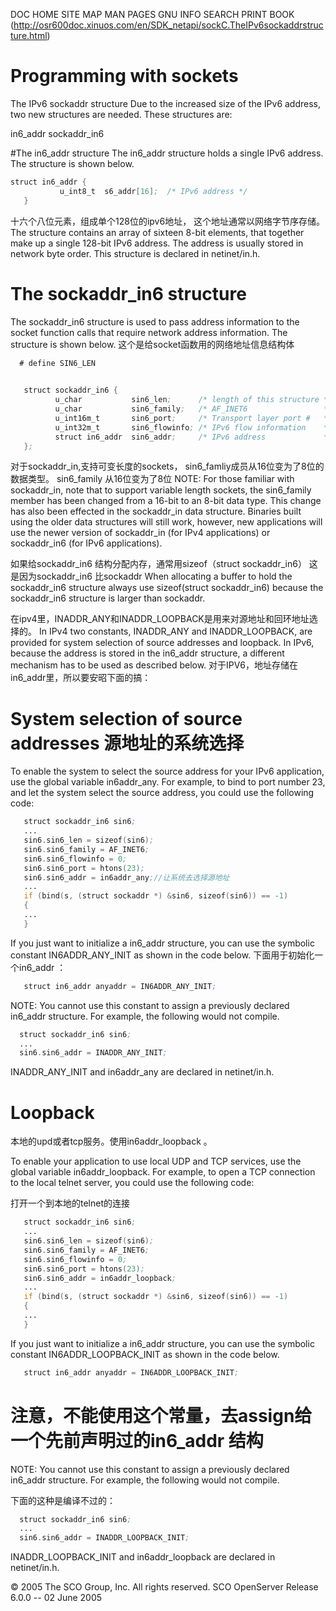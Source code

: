 
DOC HOME	SITE MAP	MAN PAGES	GNU INFO	SEARCH	PRINT BOOK
 (http://osr600doc.xinuos.com/en/SDK_netapi/sockC.TheIPv6sockaddrstructure.html)

# Programming with sockets
The IPv6 sockaddr structure
Due to the increased size of the IPv6 address, two new structures are needed. These structures are:

in6_addr
sockaddr_in6

#The in6_addr structure
The in6_addr structure holds a single IPv6 address. The structure is shown below.
```asm
struct in6_addr {
           u_int8_t  s6_addr[16];  /* IPv6 address */
   }
```
   十六个八位元素，组成单个128位的ipv6地址， 这个地址通常以网络字节序存储。
The structure contains an array of sixteen 8-bit elements, that together make up a single 128-bit IPv6 address. 
The address is usually stored in network byte order. 
This structure is declared in netinet/in.h.

# The sockaddr_in6 structure
The sockaddr_in6 structure is used to pass address information to the socket function calls that 
require network address information. The structure is shown below.
这个是给socket函数用的网络地址信息结构体
```asm
  # define SIN6_LEN
   

   struct sockaddr_in6 {
          u_char           sin6_len;      /* length of this structure */
          u_char           sin6_family;   /* AF_INET6                 */
          u_int16m_t       sin6_port;     /* Transport layer port #   */
          u_int32m_t       sin6_flowinfo; /* IPv6 flow information    */
          struct in6_addr  sin6_addr;     /* IPv6 address             */
   };
```
 
对于sockaddr_in,支持可变长度的sockets， sin6_famliy成员从16位变为了8位的数据类型。
sin6_family 从16位变为了8位
NOTE: For those familiar with sockaddr_in, note that to support variable length sockets,
 the sin6_family member has been changed from a 16-bit to an 8-bit data type. 
 This change has also been effected in the sockaddr_in data structure.
  Binaries built using the older data structures will still work, however,
   new applications will use the newer version of sockaddr_in (for IPv4 applications) 
   or sockaddr_in6 (for IPv6 applications).
   
   如果给sockaddr_in6 结构分配内存，通常用sizeof（struct sockaddr_in6）
   这是因为sockaddr_in6 比sockaddr
When allocating a buffer to hold the sockaddr_in6 structure always use sizeof(struct sockaddr_in6) 
because the sockaddr_in6 structure is larger than sockaddr.

在ipv4里，INADDR_ANY和INADDR_LOOPBACK是用来对源地址和回环地址选择的。
In IPv4 two constants, INADDR_ANY and INADDR_LOOPBACK, are provided for system selection of source addresses and loopback. 
In IPv6, because the address is stored in the in6_addr structure, a different mechanism has to be used as described below.
对于IPV6，地址存储在in6_addr里，所以要安昭下面的搞：

# System selection of source addresses 源地址的系统选择
To enable the system to select the source address for your IPv6 application, use the global variable in6addr_any.
 For example, to bind to port number 23, and let the system select the source address, you could use the following code:

```asm
   struct sockaddr_in6 sin6;
   ...
   sin6.sin6_len = sizeof(sin6);
   sin6.sin6_family = AF_INET6;
   sin6.sin6_flowinfo = 0;
   sin6.sin6_port = htons(23);
   sin6.sin6_addr = in6addr_any;//让系统去选择源地址
   ...
   if (bind(s, (struct sockaddr *) &sin6, sizeof(sin6)) == -1)
   {
   ...
   }
```

If you just want to initialize a in6_addr structure, you can use the symbolic constant IN6ADDR_ANY_INIT 
as shown in the code below.
下面用于初始化一个in6_addr ：
```asm
   struct in6_addr anyaddr = IN6ADDR_ANY_INIT;

```
NOTE: You cannot use this constant to assign a previously declared in6_addr structure.
 For example, the following would not compile.
 ```asm
   struct sockaddr_in6 sin6;
   ...
   sin6.sin6_addr = INADDR_ANY_INIT;
```

INADDR_ANY_INIT and in6addr_any are declared in netinet/in.h.


# Loopback

本地的upd或者tcp服务。使用in6addr_loopback 。

To enable your application to use local UDP and TCP services, 
use the global variable in6addr_loopback. For example, to open a TCP connection to the local telnet server, 
you could use the following code:

打开一个到本地的telnet的连接
```asm
   struct sockaddr_in6 sin6;
   ...
   sin6.sin6_len = sizeof(sin6);
   sin6.sin6_family = AF_INET6;
   sin6.sin6_flowinfo = 0;
   sin6.sin6_port = htons(23);
   sin6.sin6_addr = in6addr_loopback;
   ...
   if (bind(s, (struct sockaddr *) &sin6, sizeof(sin6)) == -1)
   {
   ...
   }
```

If you just want to initialize a in6_addr structure, 
you can use the symbolic constant IN6ADDR_LOOPBACK_INIT as shown in the code below.
```asm
   struct in6_addr anyaddr = IN6ADDR_LOOPBACK_INIT;

```
# 注意，不能使用这个常量，去assign给一个先前声明过的in6_addr 结构
NOTE: You cannot use this constant to assign a previously declared in6_addr structure.
 For example, the following would not compile.
 
 下面的这种是编译不过的：
 ```asm
   struct sockaddr_in6 sin6;
   ...
   sin6.sin6_addr = INADDR_LOOPBACK_INIT;
```

INADDR_LOOPBACK_INIT and in6addr_loopback are declared in netinet/in.h.

© 2005 The SCO Group, Inc. All rights reserved. 
SCO OpenServer Release 6.0.0 -- 02 June 2005 
